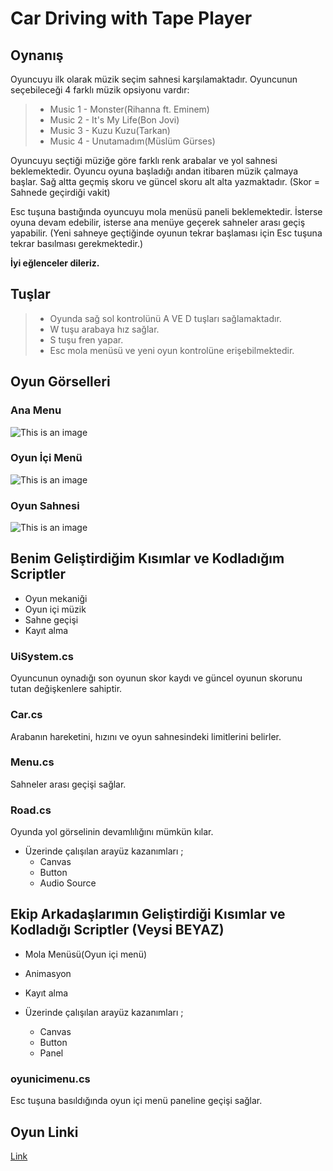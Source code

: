 # Car Driving with Tape Player

## Oynanış

Oyuncuyu ilk olarak müzik seçim sahnesi karşılamaktadır. Oyuncunun seçebileceği 4 farklı müzik opsiyonu vardır:
> - Music 1 - Monster(Rihanna ft. Eminem)
> - Music 2 - It's My Life(Bon Jovi)
> - Music 3 - Kuzu Kuzu(Tarkan)
> - Music 4 - Unutamadım(Müslüm Gürses)

Oyuncuyu seçtiği müziğe göre farklı renk arabalar ve yol sahnesi beklemektedir. Oyuncu oyuna başladığı andan itibaren müzik çalmaya başlar. Sağ altta geçmiş skoru ve güncel skoru alt alta yazmaktadır. (Skor = Sahnede geçirdiği vakit)

Esc tuşuna bastığında oyuncuyu mola menüsü paneli beklemektedir. İsterse oyuna devam edebilir, isterse ana menüye geçerek sahneler arası geçiş yapabilir. (Yeni sahneye geçtiğinde oyunun tekrar başlaması için Esc tuşuna tekrar basılması gerekmektedir.)

**İyi eğlenceler dileriz.** 

## Tuşlar

>- Oyunda sağ sol kontrolünü A VE D tuşları sağlamaktadır.
>- W tuşu arabaya hız sağlar.
>- S tuşu fren yapar.
>- Esc mola menüsü ve yeni oyun kontrolüne erişebilmektedir.

## Oyun Görselleri

### Ana Menu
![This is an image](https://i.ibb.co/RQ7L70y/Ekran-G-r-nt-s-68.png)

### Oyun İçi Menü
![This is an image](https://i.ibb.co/BVF5Z8F/Ekran-G-r-nt-s-69.png)

### Oyun Sahnesi
![This is an image](https://i.ibb.co/sq1s2rv/Ekran-G-r-nt-s-67.png)



## Benim Geliştirdiğim Kısımlar ve Kodladığım Scriptler
- Oyun mekaniği
- Oyun içi müzik
- Sahne geçişi
- Kayıt alma

### UiSystem.cs

Oyuncunun oynadığı son oyunun skor kaydı ve güncel oyunun skorunu tutan değişkenlere sahiptir.

### Car.cs

Arabanın hareketini, hızını ve oyun sahnesindeki limitlerini belirler.

### Menu.cs

Sahneler arası geçişi sağlar.

### Road.cs

Oyunda yol görselinin devamlılığını mümkün kılar.

- Üzerinde çalışılan arayüz kazanımları ;
    * Canvas 
    * Button 
    * Audio Source


## Ekip Arkadaşlarımın Geliştirdiği Kısımlar ve Kodladığı Scriptler (Veysi BEYAZ)
- Mola Menüsü(Oyun içi menü)
- Animasyon
- Kayıt alma

- Üzerinde çalışılan arayüz kazanımları ;
    * Canvas 
    * Button 
    * Panel

### oyunicimenu.cs

Esc tuşuna basıldığında oyun içi menü paneline geçişi sağlar.

## Oyun Linki
[Link](https://simmer.io/@betulyalcin/car-driving-with-tape-player)


